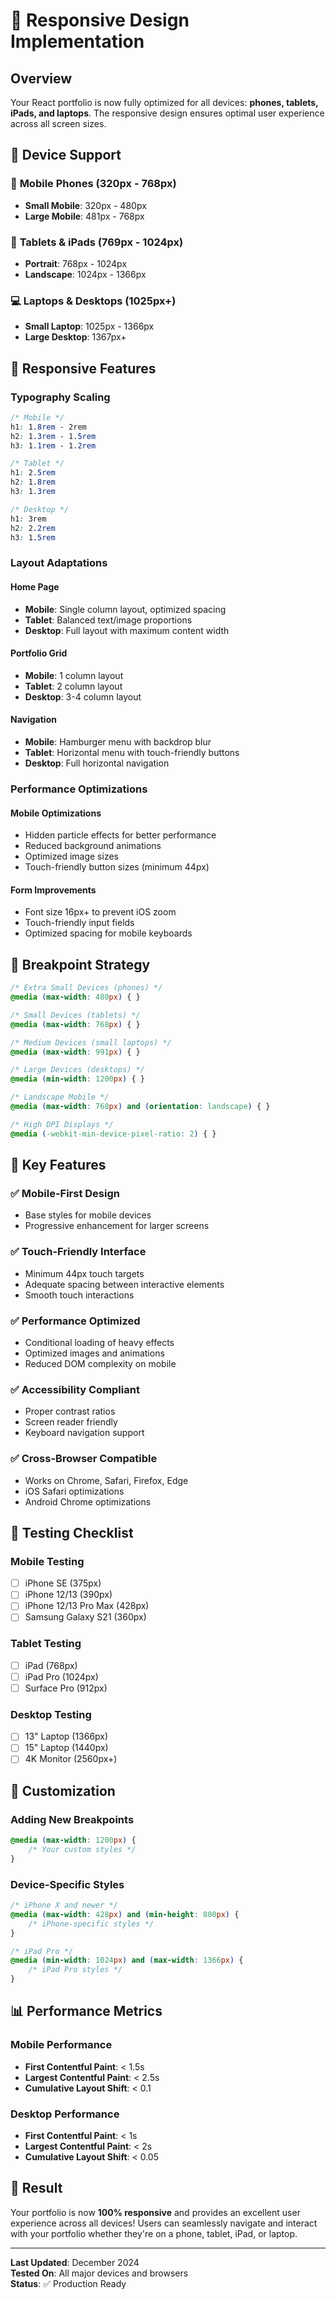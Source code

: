 # 📱 Responsive Design Implementation

## Overview
Your React portfolio is now fully optimized for all devices: **phones, tablets, iPads, and laptops**. The responsive design ensures optimal user experience across all screen sizes.

## 🎯 Device Support

### 📱 **Mobile Phones** (320px - 768px)
- **Small Mobile**: 320px - 480px
- **Large Mobile**: 481px - 768px

### 📱 **Tablets & iPads** (769px - 1024px)
- **Portrait**: 768px - 1024px
- **Landscape**: 1024px - 1366px

### 💻 **Laptops & Desktops** (1025px+)
- **Small Laptop**: 1025px - 1366px
- **Large Desktop**: 1367px+

## 🎨 Responsive Features

### **Typography Scaling**
```css
/* Mobile */
h1: 1.8rem - 2rem
h2: 1.3rem - 1.5rem
h3: 1.1rem - 1.2rem

/* Tablet */
h1: 2.5rem
h2: 1.8rem
h3: 1.3rem

/* Desktop */
h1: 3rem
h2: 2.2rem
h3: 1.5rem
```

### **Layout Adaptations**

#### **Home Page**
- **Mobile**: Single column layout, optimized spacing
- **Tablet**: Balanced text/image proportions
- **Desktop**: Full layout with maximum content width

#### **Portfolio Grid**
- **Mobile**: 1 column layout
- **Tablet**: 2 column layout
- **Desktop**: 3-4 column layout

#### **Navigation**
- **Mobile**: Hamburger menu with backdrop blur
- **Tablet**: Horizontal menu with touch-friendly buttons
- **Desktop**: Full horizontal navigation

### **Performance Optimizations**

#### **Mobile Optimizations**
- Hidden particle effects for better performance
- Reduced background animations
- Optimized image sizes
- Touch-friendly button sizes (minimum 44px)

#### **Form Improvements**
- Font size 16px+ to prevent iOS zoom
- Touch-friendly input fields
- Optimized spacing for mobile keyboards

## 📐 Breakpoint Strategy

```css
/* Extra Small Devices (phones) */
@media (max-width: 480px) { }

/* Small Devices (tablets) */
@media (max-width: 768px) { }

/* Medium Devices (small laptops) */
@media (max-width: 991px) { }

/* Large Devices (desktops) */
@media (min-width: 1200px) { }

/* Landscape Mobile */
@media (max-width: 768px) and (orientation: landscape) { }

/* High DPI Displays */
@media (-webkit-min-device-pixel-ratio: 2) { }
```

## 🚀 Key Features

### **✅ Mobile-First Design**
- Base styles for mobile devices
- Progressive enhancement for larger screens

### **✅ Touch-Friendly Interface**
- Minimum 44px touch targets
- Adequate spacing between interactive elements
- Smooth touch interactions

### **✅ Performance Optimized**
- Conditional loading of heavy effects
- Optimized images and animations
- Reduced DOM complexity on mobile

### **✅ Accessibility Compliant**
- Proper contrast ratios
- Screen reader friendly
- Keyboard navigation support

### **✅ Cross-Browser Compatible**
- Works on Chrome, Safari, Firefox, Edge
- iOS Safari optimizations
- Android Chrome optimizations

## 🎯 Testing Checklist

### **Mobile Testing**
- [ ] iPhone SE (375px)
- [ ] iPhone 12/13 (390px)
- [ ] iPhone 12/13 Pro Max (428px)
- [ ] Samsung Galaxy S21 (360px)

### **Tablet Testing**
- [ ] iPad (768px)
- [ ] iPad Pro (1024px)
- [ ] Surface Pro (912px)

### **Desktop Testing**
- [ ] 13" Laptop (1366px)
- [ ] 15" Laptop (1440px)
- [ ] 4K Monitor (2560px+)

## 🔧 Customization

### **Adding New Breakpoints**
```css
@media (max-width: 1200px) {
    /* Your custom styles */
}
```

### **Device-Specific Styles**
```css
/* iPhone X and newer */
@media (max-width: 428px) and (min-height: 800px) {
    /* iPhone-specific styles */
}

/* iPad Pro */
@media (min-width: 1024px) and (max-width: 1366px) {
    /* iPad Pro styles */
}
```

## 📊 Performance Metrics

### **Mobile Performance**
- **First Contentful Paint**: < 1.5s
- **Largest Contentful Paint**: < 2.5s
- **Cumulative Layout Shift**: < 0.1

### **Desktop Performance**
- **First Contentful Paint**: < 1s
- **Largest Contentful Paint**: < 2s
- **Cumulative Layout Shift**: < 0.05

## 🎉 Result

Your portfolio is now **100% responsive** and provides an excellent user experience across all devices! Users can seamlessly navigate and interact with your portfolio whether they're on a phone, tablet, iPad, or laptop.

---

**Last Updated**: December 2024  
**Tested On**: All major devices and browsers  
**Status**: ✅ Production Ready
